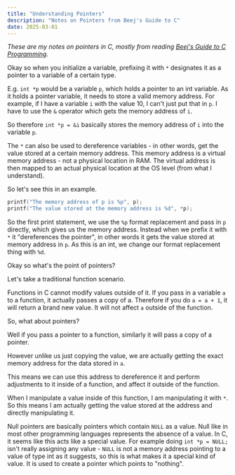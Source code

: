 ```yaml
---
title: "Understanding Pointers"
description: "Notes on Pointers from Beej's Guide to C"
date: 2025-03-01
---
```


*These are my notes on pointers in C, mostly from reading [Beej's Guide to C Programming](https://beej.us/guide/bgc/).*

Okay so when you initialize a variable, prefixing it with `*` designates it as a pointer to a variable of a certain type.

E.g. `int *p` would be a variable `p`, which holds a pointer to an int variable. As it holds a pointer variable, it needs to store a valid memory address. For example, if I have a variable `i` with the value 10, I can't just put that in `p`. I have to use the `&` operator which gets the memory address of `i`.

So therefore `int *p = &i` basically stores the memory address of `i` into the variable `p`.

The `*` can also be used to dereference variables - in other words, get the value stored at a certain memory address. This memory address is a virtual memory address - not a physical location in RAM. The virtual address is then mapped to an actual physical location at the OS level (from what I understand).

So let's see this in an example.

```c
printf("The memory address of p is %p", p);
printf("The value stored at the memory address is %d", *p);
```

So the first print statement, we use the `%p` format replacement and pass in `p` directly, which gives us the memory address. Instead when we prefix it with `*` it "dereferences the pointer", in other words it gets the value stored at memory address in `p`. As this is an int, we change our format replacement thing with `%d`.

Okay so what's the point of pointers?

Let's take a traditional function scenario.

Functions in C cannot modify values outside of it. If you pass in a variable `a` to a function, it actually passes a copy of a. Therefore if you do `a = a + 1`, it will return a brand new value. It will not affect `a` outside of the function.

So, what about pointers?

Well if you pass a pointer to a function, similarly it will pass a copy of a pointer.

However unlike us just copying the value, we are actually getting the exact memory address for the data stored in `a`.

This means we can use this address to dereference it and perform adjustments to it inside of a function, and affect it outside of the function.

When I manipulate a value inside of this function, I am manipulating it with `*`. So this means I am actually getting the value stored at the address and directly manipulating it.

Null pointers are basically pointers which contain `NULL` as a value. Null like in most other programming languages represents the absence of a value. In C, it seems like this acts like a special value. For example doing `int *p = NULL;` isn't really assigning any value - `NULL` is not a memory address pointing to a value of type int as it suggests, so this is what makes it a special kind of value. It is used to create a pointer which points to "nothing".
